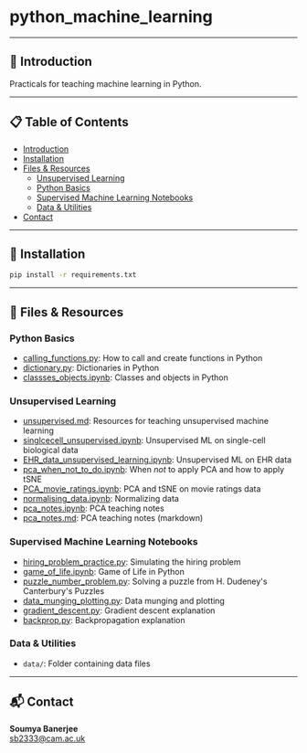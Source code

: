 # python_machine_learning

---

## 🧠 Introduction

Practicals for teaching machine learning in Python.

---

## 📋 Table of Contents

- [Introduction](#-introduction)
- [Installation](#-installation)
- [Files & Resources](#-files--resources)
  - [Unsupervised Learning](#unsupervised-learning)
  - [Python Basics](#python-basics)
  - [Supervised Machine Learning Notebooks](#machine-learning-notebooks)
  - [Data & Utilities](#data--utilities)
- [Contact](#contact)

---

## 💾 Installation

```bash
pip install -r requirements.txt
```

---

## 📁 Files & Resources

### Python Basics
- [calling_functions.py](https://github.com/neelsoumya/python_machine_learning/blob/main/calling_functions.py): How to call and create functions in Python
- [dictionary.py](https://github.com/neelsoumya/python_machine_learning/blob/main/dictionary.py): Dictionaries in Python
- [classses_objects.ipynb](https://github.com/neelsoumya/python_machine_learning/blob/main/classses_objects.ipynb): Classes and objects in Python


### Unsupervised Learning
- [unsupervised.md](https://github.com/neelsoumya/python_machine_learning/blob/main/unsupervised.md): Resources for teaching unsupervised machine learning
- [singlcecell_unsupervised.ipynb](https://github.com/neelsoumya/python_machine_learning/blob/main/singlcecell_unsupervised.ipynb): Unsupervised ML on single-cell biological data
- [EHR_data_unsupervised_learning.ipynb](https://github.com/neelsoumya/python_machine_learning/blob/main/EHR_data_unsupervised_learning.ipynb): Unsupervised ML on EHR data
- [pca_when_not_to_do.ipynb](https://github.com/neelsoumya/python_machine_learning/blob/main/pca_when_not_to_do.ipynb): When *not* to apply PCA and how to apply tSNE
- [PCA_movie_ratings.ipynb](https://github.com/neelsoumya/python_machine_learning/blob/main/PCA_movie_ratings.ipynb): PCA and tSNE on movie ratings data
- [normalising_data.ipynb](https://github.com/neelsoumya/python_machine_learning/blob/main/normalising_data.ipynb): Normalizing data
- [pca_notes.ipynb](https://github.com/neelsoumya/python_machine_learning/blob/main/pca_notes.ipynb): PCA teaching notes
- [pca_notes.md](https://github.com/neelsoumya/python_machine_learning/blob/main/pca_notes.md): PCA teaching notes (markdown)


### Supervised Machine Learning Notebooks
- [hiring_problem_practice.py](https://github.com/neelsoumya/python_machine_learning/blob/main/hiring_problem_practice.py): Simulating the hiring problem
- [game_of_life.ipynb](https://github.com/neelsoumya/python_machine_learning/blob/main/game_of_life.ipynb): Game of Life in Python
- [puzzle_number_problem.py](https://github.com/neelsoumya/python_machine_learning/blob/main/puzzle_number_problem.py): Solving a puzzle from H. Dudeney's Canterbury's Puzzles
- [data_munging_plotting.py](https://github.com/neelsoumya/python_machine_learning/blob/main/data_munging_plotting.py): Data munging and plotting
- [gradient_descent.py](https://github.com/neelsoumya/python_machine_learning/blob/main/gradient_descent.py): Gradient descent explanation
- [backprop.py](https://github.com/neelsoumya/python_machine_learning/blob/main/backprop.py): Backpropagation explanation

### Data & Utilities
- `data/`: Folder containing data files

---

## 📬 Contact

**Soumya Banerjee**  
sb2333@cam.ac.uk
